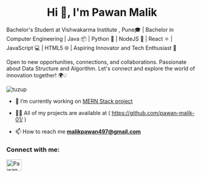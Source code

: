 <h1 align="center">Hi 👋, I'm Pawan Malik</h1>
<p> Bachelor's Student at Vishwakarma Institute , Pune🎓 | Bachelor in Computer Engineering | Java 📦 | Python 🐍 | NodeJS 🚀 | React ⚛️ | JavaScript 💻 | HTML5 🌐 | Aspiring Innovator and Tech Enthusiast 🌟 
  
Open to new opportunities, connections, and collaborations. Passionate about Data Structure and Algorithm. Let's connect and explore the world of innovation together! 🌍💡</p>

<p align="left"> <img src="https://komarev.com/ghpvc/?username=tuzup&label=Profile%20views&color=0e75b6&style=flat" alt="tuzup" /> </p>


- 🔭 I’m currently working on [MERN Stack project](https://github.com/pawan-malik-01/)

- 👨‍💻 All of my projects are available at  ( https://github.com/pawan-malik-01/ )

- 📫 How to reach me **malikpawan497@gmail.com**

<h3 align="left">Connect with me:</h3>
<p align="left">
<a href="www.linkedin.com/in/pawan-malik-a26b51218" target="blank"><img align="center" src="https://raw.githubusercontent.com/rahuldkjain/github-profile-readme-generator/master/src/images/icons/Social/linked-in-alt.svg" alt="Pawan Malik" height="30" width="40" /></a>
</p>


